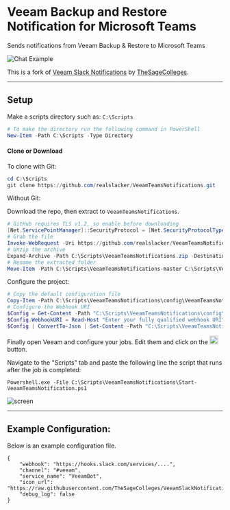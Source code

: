 # Veeam Backup and Restore Notification for Microsoft Teams

Sends notifications from Veeam Backup & Restore to Microsoft Teams

![Chat Example](https://raw.githubusercontent.com/realslacker/VeeamTeamsNotifications/master/asset/img/screens/TeamsCard.png)


This is a fork of [Veeam Slack Notifications](https://github.com/TheSageColleges/VeeamSlackNotifications) by [TheSageColleges](https://github.com/TheSageColleges).

---

## Setup

Make a scripts directory such as: `C:\Scripts`

```powershell
# To make the directory run the following command in PowerShell
New-Item -Path C:\Scripts -Type Directory
```

#### Clone or Download

To clone with Git:

```powershell
cd C:\Scripts
git clone https://github.com/realslacker/VeeamTeamsNotifications.git
```

Without Git:

Download the repo, then extract to `VeeamTeamsNotifications`.
```powershell
# GitHub requires TLS v1.2, so enable before downloading
[Net.ServicePointManager]::SecurityProtocol = [Net.SecurityProtocolType]::Tls12
# Grab the file
Invoke-WebRequest -Uri https://github.com/realslacker/VeeamTeamsNotifications/archive/master.zip -OutFile C:\Scripts\VeeamTeamsNotifications.zip
# Unzip the archive
Expand-Archive -Path C:\Scripts\VeeamTeamsNotifications.zip -DestinationPath C:\Scripts\
# Rename the extracted folder
Move-Item -Path C:\Scripts\VeeamTeamsNotifications-master C:\Scripts\VeeamTeamsNotifications

```

Configure the project:

```powershell
# Copy the default configuration file
Copy-Item -Path C:\Scripts\VeeamTeamsNotifications\config\VeeamTeamsNotificationConfig.example.json -Destination C:\Scripts\VeeamTeamsNotifications\config\VeeamTeamsNotificationConfig.json
# Configure the Webhook URI
$Config = Get-Content -Path "C:\Scripts\VeeamTeamsNotifications\config\VeeamTeamsNotificationConfig.json" -Raw | ConvertFrom-Json
$Config.WebhookURI = Read-Host "Enter your fully qualified webhook URI"
$Config | ConvertTo-Json | Set-Content -Path "C:\Scripts\VeeamTeamsNotifications\config\VeeamTeamsNotificationConfig.json"

```

Finally open Veeam and configure your jobs. Edit them and click on the <img src="https://raw.githubusercontent.com/TheSageColleges/VeeamSlackNotifications/master/asset/img/screens/sh-3.png" height="20"> button.

Navigate to the "Scripts" tab and paste the following line the script that runs after the job is completed:

```shell
Powershell.exe -File C:\Scripts\VeeamTeamsNotifications\Start-VeeamTeamsNotification.ps1
```

![screen](https://raw.githubusercontent.com/TheSageColleges/VeeamSlackNotifications/master/asset/img/screens/sh-1.png)

---

## Example Configuration:

Below is an example configuration file.

```shell
{
	"webhook": "https://hooks.slack.com/services/....",
	"channel": "#veeam",
	"service_name": "VeeamBot",
	"icon_url": "https://raw.githubusercontent.com/TheSageColleges/VeeamSlackNotifications/master/asset/img/icon/veeam_slack.png",
	"debug_log": false
}
```
